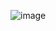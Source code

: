 ![image](https://github.com/NahianMugdho/Vending-Machine/assets/66090621/ea994d89-278c-4639-9472-94a62ea8f869)
